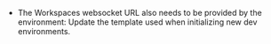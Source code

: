 - The Workspaces websocket URL also needs to be provided by the environment: Update the template used when initializing new dev environments.
